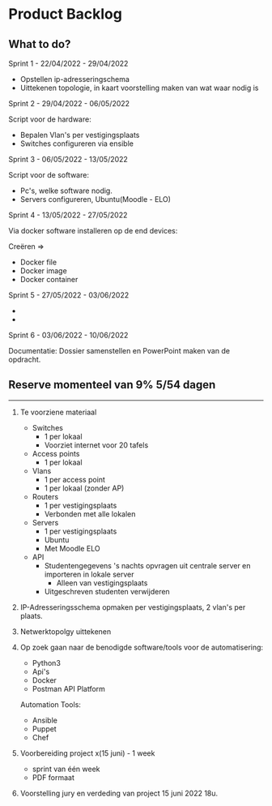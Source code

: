 # Product Backlog

## What to do?

Sprint 1 - 22/04/2022 - 29/04/2022

-	Opstellen ip-adresseringschema
-	Uittekenen topologie, in kaart voorstelling maken van wat waar nodig is

Sprint 2 - 29/04/2022 - 06/05/2022

Script voor de hardware:
-	Bepalen Vlan's per vestigingsplaats
-	Switches configureren via ensible

Sprint 3 - 06/05/2022 - 13/05/2022

Script voor de software:
-	Pc's, welke software nodig.
-	Servers configureren, Ubuntu(Moodle - ELO)


Sprint 4 - 13/05/2022 - 27/05/2022

Via docker software installeren op de end devices:

Creëren =>

-	Docker file
-	Docker image
-	Docker container


Sprint 5 - 27/05/2022 - 03/06/2022

-
-


Sprint 6 - 03/06/2022 - 10/06/2022

Documentatie: Dossier samenstellen en PowerPoint maken van de opdracht.


## Reserve momenteel van 9% 5/54 dagen



--------------------------------------------------------------------------------------------------------------------




1) Te voorziene materiaal
	- Switches
		- 1 per lokaal
		- Voorziet internet voor 20 tafels
	- Access points
		- 1 per lokaal
	- Vlans
		- 1 per access point
		- 1 per lokaal (zonder AP)
	- Routers
		- 1 per vestigingsplaats
		- Verbonden met alle lokalen
	- Servers
		- 1 per vestigingsplaats
		- Ubuntu
		- Met Moodle ELO
	- API
		- Studentengegevens 's nachts opvragen uit centrale server en importeren in lokale server
			- Alleen van vestigingsplaats
		- Uitgeschreven studenten verwijderen

2) IP-Adresseringsschema opmaken per vestigingsplaats, 2 vlan's per plaats.

3) Netwerktopolgy uittekenen 

3) Op zoek gaan naar de benodigde software/tools voor de automatisering:
	-	Python3
	-	Api's
	-	Docker
	-	Postman API Platform
	
	Automation Tools:
	-	Ansible
	-	Puppet
	-	Chef
	
4) Voorbereiding project x(15 juni) - 1 week
	-	sprint van één week
	-	PDF formaat
	
5) Voorstelling jury en verdeding van project 15 juni 2022 18u.

	
